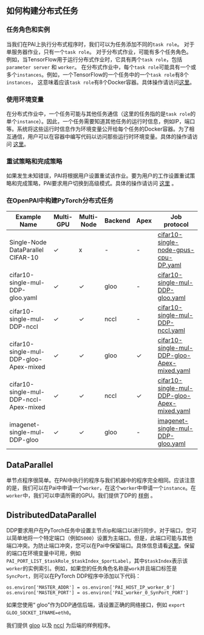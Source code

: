 ﻿## 如何构建分布式任务

### 任务角色和实例

当我们在PAI上执行分布式程序时，我们可以为任务添加不同的`task role`。 对于单服务器作业，只有一个`task role`。 对于分布式作业，可能有多个任务角色。 例如，当TensorFlow用于运行分布式作业时，它具有两个`task role`，包括`parameter server` 和 `worker`。 在分布式作业中，每个`task role`可能具有一个或多个`instances`。例如，一个TensorFlow的一个任务中的一个`task role`有8个`instances`， 这意味着应该`task role`有8个Docker容器。具体操作请访问[这里](./如何使用高级任务设置.md#multiple-task-roles)。

### 使用环境变量

在分布式作业中，一个任务可能与其他任务通信（这里的任务指的是`task role`的单个`instance`）。因此，一个任务需要知道其他任务的运行时信息，例如IP，端口等。系统将这些运行时信息作为环境变量公开给每个任务的Docker容器。为了相互通信，用户可以在容器中编写代码以访问那些运行时环境变量。具体的操作请访问 [这里](./如何使用高级任务设置.md#environmental-variables-and-port-reservation)。

### 重试策略和完成策略

如果发生未知错误，PAI将根据用户设置重试该作业。要为用户的工作设置重试策略和完成策略，PAI要求用户切换到高级模式。具体的操作请访问 [这里](./如何使用高级任务设置.md#job-exit-spec-retry-policy-and-completion-policy) 。

### 在OpenPAI中构建PyTorch分布式任务

Example Name | Multi-GPU | Multi-Node | Backend |Apex| Job protocol |
---|---|---|---|---|---| 
Single-Node DataParallel CIFAR-10 | ✓| x | -|-| [cifar10-single-node-gpus-cpu-DP.yaml](https://github.com/microsoft/pai/tree/master/examples/Distributed-example/cifar10-single-node-gpus-cpu-DP.yaml)|
cifar10-single-mul-DDP-gloo.yaml | ✓|  ✓ | gloo|-| [cifar10-single-mul-DDP-gloo.yaml](https://github.com/microsoft/pai/tree/master/examples/Distributed-example/cifar10-single-mul-DDP-gloo.yaml)|
cifar10-single-mul-DDP-nccl | ✓| ✓ |nccl|-| [cifar10-single-mul-DDP-nccl.yaml](https://github.com/microsoft/pai/tree/master/examples/Distributed-example/cifar10-single-mul-DDP-nccl.yaml)|
cifar10-single-mul-DDP-gloo-Apex-mixed | ✓|  ✓ | gloo|✓ | [cifar10-single-mul-DDP-gloo-Apex-mixed.yaml](https://github.com/microsoft/pai/tree/master/examples/Distributed-example/cifar10-single-mul-DDP-gloo-Apex-mixed.yaml)|
cifar10-single-mul-DDP-nccl-Apex-mixed | ✓|  ✓ | nccl|  ✓ | [cifar10-single-mul-DDP-gloo-Apex-mixed.yaml](https://github.com/microsoft/pai/tree/master/examples/Distributed-example/cifar10-single-mul-DDP-gloo-Apex-mixed.yaml)|
imagenet-single-mul-DDP-gloo | ✓|  ✓| gloo|-| [imagenet-single-mul-DDP-gloo.yaml](https://github.com/microsoft/pai/tree/master/examples/Distributed-example/Lite-imagenet-single-mul-DDP-gloo.yaml)|

## DataParallel

单节点程序很简单。在PAI中执行的程序与我们机器中的程序完全相同。应该注意的是，我们可以在Pai中申请一个`worker`，在这个`worker`中申请一个`instance`。在`worker`中，我们可以申请所需的GPU。我们提供了DP的 [样例](../../../examples/Distributed-example/cifar10-single-node-gpus-cpu-DP.py) 。

## DistributedDataParallel


DDP要求用户在PyTorch任务中设置主节点ip和端口以进行同步。对于端口，您可以简单地将一个特定端口（例如`5000`）设置为主端口。但是，此端口可能与其他端口冲突。为防止端口冲突，您可以在Pai中保留端口。具体信息请看[这里](./如何使用高级任务设置.md#environmental-variables-and-port-reservation)。保留的端口在环境变量中可用，例如`PAI_PORT_LIST_$taskRole_$taskIndex_$portLabel`，其中`$taskIndex`表示该`worker`的实例索引。例如，如果您的任务角色名称是`work`并且端口标签是`SyncPort`，则可以在PyTorch DDP程序中添加以下代码：

```
os.environ['MASTER_ADDR'] = os.environ['PAI_HOST_IP_worker_0']
os.environ['MASTER_PORT'] = os.environ['PAI_worker_0_SynPort_PORT']
```
如果您使用“ gloo”作为DDP通信后端，请设置正确的网络接口，例如 `export GLOO_SOCKET_IFNAME=eth0`。


我们提供 [gloo](https://github.com/microsoft/pai/tree/master/examples/Distributed-example/cifar10-single-mul-DDP-gloo.yaml) 以及 [nccl](https://github.com/microsoft/pai/tree/master/examples/Distributed-example/cifar10-single-mul-DDP-nccl.yaml) 为后端的样例程序。

